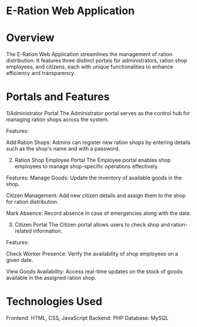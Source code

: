 
# E-Ration Web Application

# Overview

The E-Ration Web Application streamlines the management of ration distribution. It features three distinct portals for administrators, ration shop employees, and citizens, each with unique functionalities to enhance efficiency and transparency.

# Portals and Features
1)Administrator Portal
The Administrator portal serves as the control hub for managing ration shops across the system.

Features:

Add Ration Shops:
Admins can register new ration shops by entering details such as the shop's name and with a password.

2. Ration Shop Employee Portal
The Employee portal enables shop employees to manage shop-specific operations effectively.

Features:
Manage Goods:
Update the inventory of available goods in the shop.

Citizen Management:
Add new citizen details and assign them to the shop for ration distribution.

Mark Absence:
Record absence in case of emergencies along with the date.

3. Citizen Portal
The Citizen portal allows users to check shop and ration-related information.

Features:

Check Worker Presence:
Verify the availability of shop employees on a given date.

View Goods Availability:
Access real-time updates on the stock of goods available in the assigned ration shop.

# Technologies Used
Frontend: HTML, CSS, JavaScript
Backend: PHP
Database: MySQL
